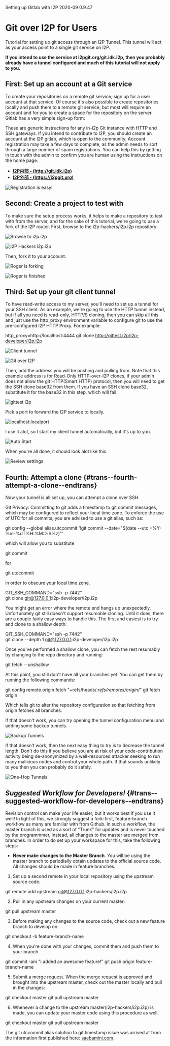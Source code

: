  Setting up Gitlab
with I2P 2020-09 0.9.47 

# Git over I2P for Users

Tutorial for setting up git access through an I2P Tunnel. This tunnel
will act as your access point to a single git service on I2P.

**If you intend to use the service at i2pgit.org/git.idk.i2p, then you
probably already have a tunnel configured and much of this tutorial will
not apply to you.**

## First: Set up an account at a Git service

To create your repositories on a remote git service, sign up for a user
account at that service. Of course it's also possible to create
repositories locally and push them to a remote git service, but most
will require an account and for you to create a space for the repository
on the server. Gitlab has a very simple sign-up form:

These are generic instructions for any in-i2p Git instance with HTTP and
SSH gateways. If you intend to contribute to I2P, you should create an
account at the I2P gitlab, which is open to the community. Account
registration may take a few days to complete, as the admin needs to sort
through a large number of spam registrations. You can help this by
getting in touch with the admin to confirm you are human using the
instructions on the home page.

- **[I2P内部 - (http://git.idk.i2p)](http://git.idk.i2p)**
- **[I2P外部 - (https://i2pgit.org)](https://i2pgit.org)**

![Registration is easy!](/_static/images/git/register.png)

## Second: Create a project to test with

To make sure the setup process works, it helps to make a repository to
test with from the server, and for the sake of this tutorial, we're
going to use a fork of the I2P router. First, browse to the
i2p-hackers/i2p.i2p repository:

![Browse to i2p.i2p](/_static/images/git/explore.png)

![I2P Hackers i2p.i2p](/_static/images/git/i2p.png)

Then, fork it to your account.

![Roger is forking](/_static/images/git/fork.png)

![Roger is finished](/_static/images/git/forked.png)

## Third: Set up your git client tunnel

To have read-write access to my server, you'll need to set up a tunnel
for your SSH client. As an example, we're going to use the HTTP tunnel
instead, but if all you need is read-only, HTTP/S cloning, then you can
skip all this and just use the http_proxy environment variable to
configure git to use the pre-configured I2P HTTP Proxy. For example:

 http_proxy=http://localhost:4444 git clone http://gittest.i2p/i2p-developer/i2p.i2p

![Client tunnel](/_static/images/git/wizard1.png)

![Git over I2P](/_static/images/git/wizard2.png)

Then, add the address you will be pushing and pulling from. Note that
this example address is for Read-Only HTTP-over-I2P clones, if your
admin does not allow the git HTTP(Smart HTTP) protocol, then you will
need to get the SSH clone base32 from them. If you have an SSH clone
base32, substitute it for the base32 in this step, which will fail.

![gittest.i2p](/_static/images/git/wizard3.png)

Pick a port to forward the I2P service to locally.

![localhost:localport](/_static/images/git/wizard4.png)

I use it alot, so I start my client tunnel automatically, but it's up to
you.

![Auto Start](/_static/images/git/wizard5.png)

When you're all done, it should look alot like this.

![Review settings](/_static/images/git/wizard6.png)

## Fourth: Attempt a clone {#trans--fourth-attempt-a-clone--endtrans}

Now your tunnel is all set up, you can attempt a clone over SSH.

Git Privacy: Committing to git adds a timestamp to git commit messages,
which may be configured to reflect your local time zone. To enforce the
use of UTC for all commits, you are advised to use a git alias, such as:

 git config --global alias.utccommit '!git commit --date="$(date --utc +%Y-%m-%dT%H:%M:%S%z)"'

which will allow you to substitute

 git commit

for

 git utccommit

in order to obscure your local time zone.

 GIT_SSH_COMMAND="ssh -p 7442" \
 git clone git@127.0.0.1:i2p-developer/i2p.i2p

You might get an error where the remote end hangs up unexpectedly.
Unfortunately git still doesn't support resumable cloning. Until it
does, there are a couple fairly easy ways to handle this. The first and
easiest is to try and clone to a shallow depth:

 GIT_SSH_COMMAND="ssh -p 7442" \
 git clone --depth 1 git@127.0.0.1:i2p-developer/i2p.i2p

Once you've performed a shallow clone, you can fetch the rest resumably
by changing to the repo directory and running:

 git fetch --unshallow

At this point, you still don't have all your branches yet. You can get
them by running the following commands:

 git config remote.origin.fetch "+refs/heads/*:refs/remotes/origin/*"
 git fetch origin

Which tells git to alter the repository configuration so that fetching
from origin fetches all branches.

If that doesn't work, you can try opening the tunnel configuration menu
and adding some backup tunnels.

![Backup Tunnels](/_static/images/git/tweak2.png)

If that doesn't work, then the next easy thing to try is to decrease the
tunnel length. Don't do this if you believe you are at risk of your
code-contribution activity being de-anonymized by a well-resourced
attacker seeking to run many malicious nodes and control your whole
path. If that sounds unlikely to you then you can probably do it safely.

![One-Hop Tunnels](/_static/images/git/tweak1.png)

## *Suggested Workflow for Developers!* {#trans--suggested-workflow-for-developers--endtrans}

Revision control can make your life easier, but it works best if you use
it well! In light of this, we strongly suggest a fork-first,
feature-branch workflow as many are familiar with from Github. In such a
workflow, the master branch is used as a sort of "Trunk" for updates and
is never touched by the programmmer, instead, all changes to the master
are merged from branches. In order to do set up your workspace for this,
take the following steps:

- **Never make changes to the Master Branch**. You will be using the
 master branch to periodially obtain updates to the official source
 code. All changes should be made in feature branches.

1. Set up a second remote in your local repository using the upstream
 source code.

 git remote add upstream git@127.0.0.1:i2p-hackers/i2p.i2p

2. Pull in any upstream changes on your current master:

 git pull upstream master

3. Before making any changes to the source code, check out a new
 feature branch to develop on:

 git checkout -b feature-branch-name

4. When you're done with your changes, commit them and push them to
 your branch

 git commit -am "I added an awesome feature!"
 git push origin feature-branch-name

5. Submit a merge request. When the merge request is approved and
 brought into the upstream master, check out the master locally and
 pull in the changes:

 git checkout master
 git pull upstream master

6. Whenever a change to the upstream master(i2p-hackers/i2p.i2p) is
 made, you can update your master code using this procedure as well.

 git checkout master
 git pull upstream master

The git utccommit alias solution to git timestamp issue was arrived at
from the information first published here:
[saebamini.com](https://saebamini.com/Git-commit-with-UTC-timestamp-ignore-local-timezone/).


